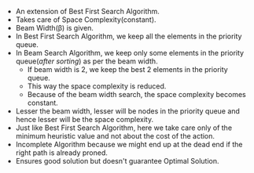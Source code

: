 - An extension of Best First Search Algorithm.
- Takes care of Space Complexity(constant).
- Beam Width(β) is given.
- In Best First Search Algorithm, we keep all the elements in the priority queue.
- In Beam Search Algorithm, we keep only some elements in the priority queue(*after sorting*) as per the beam width.
    * If beam width is 2, we keep the best 2 elements in the priority queue.
    * This way the space complexity is reduced.
    * Because of the beam width search, the space complexity becomes constant.
- Lesser the beam width, lesser will be nodes in the priority queue and hence lesser will be the space complexity.
- Just like Best First Search Algorithm, here we take care only of the minimum heuristic value and not about the cost of the action.
- Incomplete Algorithm because we might end up at the dead end if the right path is already proned.
- Ensures good solution but doesn't guarantee Optimal Solution.
